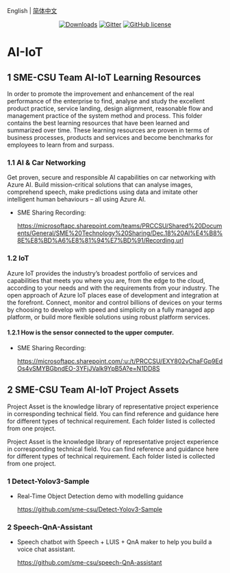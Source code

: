 English | [简体中文](./README_zh-CN.md)

<p align="center">
  <a href="https://github.com/sme-csu"><img src="https://badgen.net/badge/downloads/0/green?icon=github" alt="Downloads"></a>
  <a href="https://gitter.im/SME-CSU-Team/community?utm_source=badge&utm_medium=badge&utm_campaign=pr-badge"><img src="https://badges.gitter.im/SME-CSU-Team/community.svg" alt="Gitter" /></a>
  <a href="/LICENSE"><img src="https://img.shields.io/badge/license-MIT-blue.svg" alt="GitHub license" /></a>

# AI-IoT

## 1 SME-CSU Team AI-IoT Learning Resources

In order to promote the improvement and enhancement of the real performance of the enterprise to find, analyse and study the excellent product practice, service landing, design alignment, reasonable flow and management practice of the system method and process. This folder contains the best learning resources that have been learned and summarized over time. These learning resources are proven in terms of business processes, products and services and become benchmarks for employees to learn from and surpass.

### 1.1 AI & Car Networking

Get proven, secure and responsible AI capabilities on car networking with Azure AI. Build mission-critical solutions that can analyse images, comprehend speech, make predictions using data and imitate other intelligent human behaviours – all using Azure AI.

- SME Sharing Recording: 

  https://microsoftapc.sharepoint.com/teams/PRCCSU/Shared%20Documents/General/SME%20Technology%20Sharing/Dec.18%20AI%E4%B8%8E%E8%BD%A6%E8%81%94%E7%BD%91/Recording.url

### 1.2 IoT

Azure IoT provides the industry’s broadest portfolio of services and capabilities that meets you where you are, from the edge to the cloud, according to your needs and with the requirements from your industry. The open approach of Azure IoT places ease of development and integration at the forefront. Connect, monitor and control billions of devices on your terms by choosing to develop with speed and simplicity on a fully managed app platform, or build more flexible solutions using robust platform services.

#### 1.2.1 How is the sensor connected to the upper computer.

- SME Sharing Recording: 

  https://microsoftapc.sharepoint.com/:u:/t/PRCCSU/EXY802vChaFGp9EdOs4vSMYBGbndEO-3YFjJValk9YpB5A?e=N1DD8S

## 2 SME-CSU Team AI-IoT Project Assets

Project Asset is the knowledge library of representative project experience in corresponding technical field. You can find reference and guidance here for different types of technical requirement. Each folder listed is collected from one project.

Project Asset is the knowledge library of representative project experience in corresponding technical field. You can find reference and guidance here for different types of technical requirement. Each folder listed is collected from one project.

### 1 Detect-Yolov3-Sample

- Real-Time Object Detection demo with modelling guidance

  https://github.com/sme-csu/Detect-Yolov3-Sample

### 2 Speech-QnA-Assistant

- Speech chatbot with Speech + LUIS + QnA maker to help you build a voice chat assistant. 

  https://github.com/sme-csu/speech-QnA-assistant